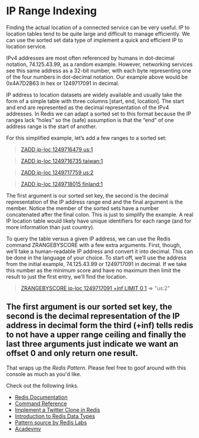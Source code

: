 # IP Range Indexing

Finding the actual location of a connected service can be very useful. IP to location tables tend to be quite large and difficult to manage efficiently. We can use the sorted set data type of implement a quick and efficient IP to location service.

IPv4 addresses are most often referenced by humans in dot-decimal notation, 74.125.43.99, as a random example. However, networking services see this same address as a 32-bit number, with each byte representing one of the four numbers in dot-decimal notation. Our example above would be 0x4A7D2B63 in hex or 1249717091 in decimal.

IP address to location datasets are widely available and usually take the form of a simple table with three columns [start, end, location]. The start and end are represented as the decimal representation of the IPv4 addresses. In Redis we can adapt a sorted set to this format because the IP ranges lack “holes” so the (safe) assumption is that the “end” of one address range is the start of another.

For this simplified example, let’s add a few ranges to a sorted set:

> [ZADD ip-loc 1249716479 us:1](#run)

> [ZADD ip-loc 1249716735 taiwan:1](#run)

> [ZADD ip-loc 1249717759 us:2](#run)

> [ZADD ip-loc 1249718015 finland:1](#run)

The first argument is our sorted set key, the second is the decimal representation of the IP address range end and the final argument is the member. Notice the member of the sorted sets have a number concatenated after the final colon. This is just to simplify the example. A real IP location table would likely have unique identifiers for each range (and for more information than just country).

To query the table versus a given IP address, we can use the Redis command ZRANGEBYSCORE with a few extra arguments. First, though, we’ll take a human-readable IP address and convert it into decimal. This can be done in the language of your choice. To start off, we’ll use the address from the initial example, 74.125.43.99 or 1249717091 in decimal. If we take this number as the minimum score and have no maximum then limit the result to just the first entry, we’ll find the location.

>[ZRANGEBYSCORE ip-loc 1249717091 +inf LIMIT 0 1](#run) => "us:2"

The first argument is our sorted set key, the second is the decimal representation of the IP address in decimal form the third (+inf) tells redis to not have a upper range ceiling and finally the last three arguments just indicate we want an offset 0 and only return one result.
---
That wraps up the *Redis Pattern*. Please feel free to goof around with
this console as much as you'd like.

Check out the following links.

* [Redis Documentation](http://redis.io/documentation)
* [Command Reference](http://redis.io/commands)
* [Implement a Twitter Clone in Redis](http://redis.io/topics/twitter-clone)
* [Introduction to Redis Data Types](http://redis.io/topics/data-types-intro)
* [Pattern source by Redis Labs](https://redislabs.com/redis-best-practices/indexing-patterns/ip-range-indexing/)
* [Acadevmy](https://acadevmy.it)